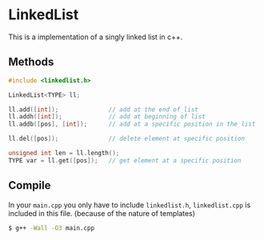 LinkedList
==========
This is a implementation of a singly linked list in c++.

Methods
-------
```c++
#include <linkedlist.h>

LinkedList<TYPE> ll;

ll.add([int]);              // add at the end of list
ll.addh([int]);             // add at beginning of list
ll.addb([pos], [int]);      // add at a specific position in the list

ll.del([pos]);              // delete element at specific position

unsigned int len = ll.length();
TYPE var = ll.get([pos]);   // get element at a specific position
```

Compile
-------
In your `main.cpp` you only have to include `linkedlist.h`, `linkedlist.cpp` is
included in this file. (because of the nature of templates)
```sh
$ g++ -Wall -O3 main.cpp
```
